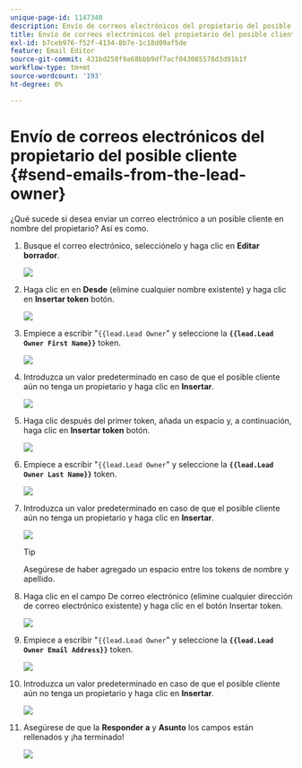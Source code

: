 ```yaml
---
unique-page-id: 1147340
description: Envío de correos electrónicos del propietario del posible cliente - Documentos de Marketo - Documentación del producto
title: Envío de correos electrónicos del propietario del posible cliente
exl-id: b7ceb976-f52f-4134-8b7e-1c18d09af5de
feature: Email Editor
source-git-commit: 431bd258f9a68bbb9df7acf043085578d3d91b1f
workflow-type: tm+mt
source-wordcount: '193'
ht-degree: 0%

---
```


# Envío de correos electrónicos del propietario del posible cliente {#send-emails-from-the-lead-owner}

¿Qué sucede si desea enviar un correo electrónico a un posible cliente en nombre del propietario?  Así es como.

1. Busque el correo electrónico, selecciónelo y haga clic en **Editar borrador**.

   ![](assets/one.png)

1. Haga clic en en **Desde** (elimine cualquier nombre existente) y haga clic en **Insertar token** botón.

   ![](assets/two.png)

1. Empiece a escribir &quot;`{{lead.Lead Owner`&quot; y seleccione la **`{{lead.Lead Owner First Name}}`** token.

   ![](assets/image2014-9-11-13-3a7-3a43.png)

1. Introduzca un valor predeterminado en caso de que el posible cliente aún no tenga un propietario y haga clic en **Insertar**.

   ![](assets/image2014-9-11-13-3a7-3a58.png)

1. Haga clic después del primer token, añada un espacio y, a continuación, haga clic en **Insertar token** botón.

   ![](assets/five.png)

1. Empiece a escribir &quot;`{{lead.Lead Owner`&quot; y seleccione la **`{{lead.Lead Owner Last Name}}`** token.

   ![](assets/image2014-9-11-13-3a8-3a24.png)

1. Introduzca un valor predeterminado en caso de que el posible cliente aún no tenga un propietario y haga clic en **Insertar**.

   ![](assets/image2014-9-11-13-3a8-3a39.png)

   >[!TIP]
   >
   >Asegúrese de haber agregado un espacio entre los tokens de nombre y apellido.

1. Haga clic en el campo De correo electrónico (elimine cualquier dirección de correo electrónico existente) y haga clic en el botón Insertar token.

   ![](assets/eight.png)

1. Empiece a escribir &quot;`{{lead.Lead Owner`&quot; y seleccione la **`{{lead.Lead Owner Email Address}}`** token.

   ![](assets/image2014-9-11-13-3a9-3a33.png)

1. Introduzca un valor predeterminado en caso de que el posible cliente aún no tenga un propietario y haga clic en **Insertar**.

   ![](assets/ten.png)

1. Asegúrese de que la **Responder a** y **Asunto** los campos están rellenados y ¡ha terminado!

   ![](assets/eleven.png)
